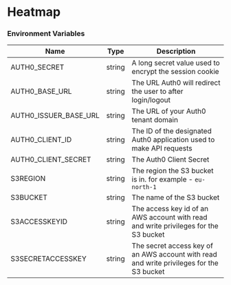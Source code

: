 # Heatmap

### Environment Variables

| Name                  | Type   | Description                                                                              |
|-----------------------|--------|------------------------------------------------------------------------------------------|
| AUTH0_SECRET          | string | A long secret value used to encrypt the session cookie                                   |
| AUTH0_BASE_URL        | string | The URL Auth0 will redirect the user to after login/logout                               |
| AUTH0_ISSUER_BASE_URL | string | The URL of your Auth0 tenant domain                                                      |
| AUTH0_CLIENT_ID       | string | The ID of the designated Auth0 application used to make API requests                     |
| AUTH0_CLIENT_SECRET   | string | The Auth0 Client Secret                                                                  |
| S3REGION              | string | The region the S3 bucket is in. for example - `eu-north-1`                               |
| S3BUCKET              | string | The name of the S3 bucket                                                                |
| S3ACCESSKEYID         | string | The access key id of an AWS account with read and write privileges for the S3 bucket     |
| S3SECRETACCESSKEY     | string | The secret access key of an AWS account with read and write privileges for the S3 bucket |
